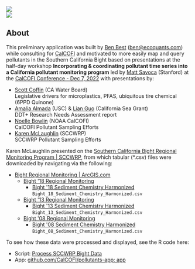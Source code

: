 <div class="container">

<div class="row">
  <div class="col">
  <img src="logo_calcofi.png" class="img-fluid rounded float-start">
  </div>
  <div class="col">
  <img src="logo_sccwrp.jpeg" class="img-fluid rounded float-end">
  </div>
</div>

## About

This preliminary application was built by [Ben Best](https://bbest.github.io/about.html) (<ben@ecoquants.com>) while consulting for [CalCOFI](https://calcofi.org) and motivated to more easily map and query pollutants in the Southern California Bight based on presentations at the half-day workshop **Incorporating & coordinating pollutant time series into a California pollutant monitoring program** led by [Matt Savoca](https://hopkinsmarinestation.stanford.edu/people/matthew-scott-savoca) (Stanford) at the [CalCOFI Conference - Dec 7, 2022](https://calcofi.org/conference/conference-2022/) with presentations by:

- [Scott Coffin](https://scottcoff.in) (CA Water Board)<br>
  Legislative drivers for microplastics, PFAS, ubiquitous tire chemical (6PPD Quinone)
- [Amalia Almada](https://dornsife.usc.edu/uscseagrant/amalia-almada) (USC) & [Lian Guo](https://caseagrant.ucsd.edu/profiles/lian-guo) (California Sea Grant)<br>
  DDT+ Research Needs Assessment report
- [Noelle Bowlin](https://www.linkedin.com/in/noelle-bowlin-16294910/) (NOAA CalCOFI)<br>
  CalCOFI Pollutant Sampling Efforts
- [Karen McLaughlin](https://www.sccwrp.org/about/staff/karen-mclaughlin) (SCCWRP)<br>
  SCCWRP Pollutant Sampling Efforts

Karen McLaughlin presented on the [Southern California Bight Regional Monitoring Program | SCCWRP](https://www.sccwrp.org/about/research-areas/regional-monitoring/southern-california-bight-regional-monitoring-program/), from which tabular (*.csv) files were downloaded by navigating via the following:

* [Bight Regional Monitoring | ArcGIS.com](https://bight-sccwrp.opendata.arcgis.com/)
  * [Bight '18 Regional Monitoring](https://bight-sccwrp.opendata.arcgis.com/pages/0ae7c88b8ba44176861714d08dd0955c)
    * [Bight '18 Sediment Chemistry Harmonized](https://bight-sccwrp.opendata.arcgis.com/datasets/d32463cef04447c3a316fc470b4ba479_0/explore?location=33.491183%2C-118.652111%2C9.35)<br>
    `Bight_18_Sediment_Chemistry_Harmonized.csv`
  * [Bight '13 Regional Monitoring](https://bight-sccwrp.opendata.arcgis.com/pages/0151441975644372ab11b2a83d3710e1)
    * [Bight '13 Sediment Chemistry Harmonized](https://bight-sccwrp.opendata.arcgis.com/datasets/311d9574e33743bd97cecaef1362ac6c_0/explore?location=33.486346%2C-118.797521%2C9.38)<br>
    `Bight_13_Sediment_Chemistry_Harmonized.csv`
  * [Bight '08 Regional Monitoring](https://bight-sccwrp.opendata.arcgis.com/pages/8e199abaf00b4dda94c17ee61023dbea)
    * [Bight '08 Sediment Chemistry Harmonized](https://bight-sccwrp.opendata.arcgis.com/datasets/424eec5bdde546dc8c393919913df413_0/explore?location=33.487805%2C-118.837600%2C9.47)<br>
    `Bight_08_Sediment_Chemistry_Harmonized.csv`

To see how these data were processed and displayed, see the R code here:

* Script: [Process SCCWRP Bight Data](http://calcofi.io/pollutants-app/process_sccwrp.html)
* App: [github.com/CalCOFI/pollutants-app: app](https://github.com/CalCOFI/pollutants-app/tree/main/app)

</div>
